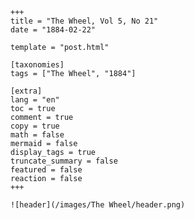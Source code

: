 
    +++
    title = "The Wheel, Vol 5, No 21"
    date = "1884-02-22"

    template = "post.html"

    [taxonomies]
    tags = ["The Wheel", "1884"]

    [extra]
    lang = "en"
    toc = true
    comment = true
    copy = true
    math = false
    mermaid = false
    display_tags = true
    truncate_summary = false
    featured = false
    reaction = false
    +++

    ![header](/images/The Wheel/header.png)

    